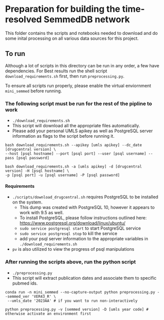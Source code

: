 # Preparation for building the time-resolved SemmedDB network

This folder contains the scripts and notebooks needed to download and do some inital processing on
all various data sources for this project.

## To run

Although a lot of scripts in this directory can be run in any order, a few have dependencies.  For Best results
run the shell script `download_requirements.sh` first, then run `preprocessing.py`.

To ensure all scripts run properly, please enable the virtual enviornment `mini_semmed` before running.


### The following script must be run for the rest of the pipline to work

* `./download_requirements.sh`
* This script will download all the appropriate files automatically.
* Please add your personal UMLS apikey as well as PostgreSQL server information as flags to the script before running it.

```
bash download_requirements.sh --apikey [umls apikey] --dc_date [drugcentral version] \
--host [psql hostname] --port [psql port] --user [psql username] --pass [psql password]

bash download_requirements.sh -a [umls apikey] -d [drugcentral version] -H [psql hostname] \
-p [psql port] -u [psql username] -P [psql password]
```

#### Requirements

* `./scripts/download_drugcentral.sh` requires PostgreSQL to be installed on the system.
	* This dump was created with PostgreSQL 10, however it appears to work with 9.5 as well.
	* To install PostgreSQL, please follow instructions outlined here: https://www.postgresql.org/download/linux/ubuntu/
	* `sudo service postgresql start` to start PostgreSQL service
	* `sudo service postgresql stop` to kill the service 
	* add your psql server information to the appropriate variables in `./download_requirements.sh`
* `pv` is also utilized to view the progress of psql manipulations

### After running the scripts above, run the python script
* `./preprocessing.py`
* This script will extract publication dates and associate them to specific pubmed ids.
```
conda run -n mini_semmed --no-capture-output python preprocessing.py --semmed_ver 'VER43_R' \
 --umls_date '2023AA' # if you want to run non-interactively

python preprocessing.py -v [semmed version] -D [umls year code] # otherwise activate an environment first
```
